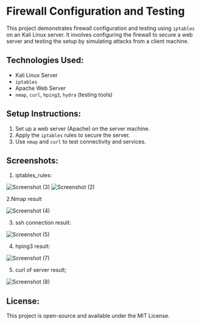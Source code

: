 # Firewall Configuration and Testing

This project demonstrates firewall configuration and testing using `iptables` on an Kali Linux server. It involves configuring the firewall to secure a web server and testing the setup by simulating attacks from a client machine.

## Technologies Used:
- Kali Linux Server
- `iptables`
- Apache Web Server
- `nmap`, `curl`, `hping3`, `hydra` (testing tools)

## Setup Instructions:
1. Set up a web server (Apache) on the server machine.
2. Apply the `iptables` rules to secure the server.
3. Use `nmap` and `curl` to test connectivity and services.

## Screenshots:
1. iptables_rules:
   
![Screenshot (3)](https://github.com/user-attachments/assets/788b7b94-58f4-4f52-9a87-38abfe0f0856)
![Screenshot (2)](https://github.com/user-attachments/assets/85709dd5-11e2-4735-880e-073d4e0bd0d7)

2.Nmap result

 ![Screenshot (4)](https://github.com/user-attachments/assets/f60707f3-461e-469c-8adb-190da68683b6)

3. ssh connection result:
   
![Screenshot (5)](https://github.com/user-attachments/assets/cc4cd34a-b25a-4cd4-bcce-0c22777b57f0)

4. hping3 result:

![Screenshot (7)](https://github.com/user-attachments/assets/cdd7f0b1-efa1-4606-a0a6-56a02f96b903)

5. curl of server result;

![Screenshot (8)](https://github.com/user-attachments/assets/eda1b935-62f6-454a-97f2-ca5e936ffd6d)



## License:
This project is open-source and available under the MIT License.
